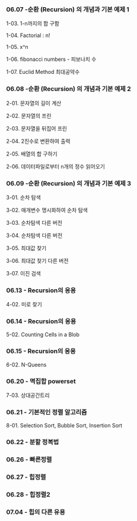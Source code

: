 ### 06.07 -순환 (Recursion) 의 개념과 기본 예제 1
1-03. 1-n까지의 합 구함

1-04. Factorial : n!

1-05. x^n

1-06. fibonacci numbers - 피보나치 수

1-07. Euclid Method 최대공약수

### 06.08 -순환 (Recursion) 의 개념과 기본 예제 2
2-01. 문자열의 길이 계산

2-02. 문자열의 프린

2-03. 문자열을 뒤집어 프린

2-04. 2진수로 변환하여 출력

2-05. 배열의 합 구하기

2-06. 데이터파일로부터 n개의 정수 읽어오기

### 06.09 -순환 (Recursion) 의 개념과 기본 예제 3
3-01. 순차 탐색

3-02. 매개변수 명시화하여 순차 탐색

3-03. 순차탐색 다른 버전

3-04. 순차탐색 다른 버전

3-05. 최대값 찾기

3-06. 최대값 찾기 다른 버전

3-07. 이진 검색

### 06.13 - Recursion의 응용
4-02. 미로 찾기

### 06.14 - Recursion의 응용
5-02. Counting Cells in a Blob

### 06.15 - Recursion의 응용
6-02. N-Queens

### 06.20 - 멱집합 powerset
7-03. 상대공간트리

### 06.21 - 기본적인 정렬 알고리즘
8-01. Selection Sort, Bubble Sort, Insertion Sort

### 06.22 - 분할 정복법

### 06.26 - 빠른정렬

### 06.27 - 힙정렬 

### 06.28 - 힙정렬2 

### 07.04 - 힙의 다른 유용
